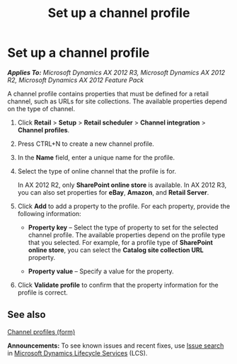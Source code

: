 ﻿---
title: Set up a channel profile
TOCTitle: Set up a channel profile
ms:assetid: 4ef00ad9-9da2-4d21-b3e1-637f77cab208
ms:mtpsurl: https://technet.microsoft.com/en-us/library/JJ677402(v=AX.60)
ms:contentKeyID: 49384182
ms.date: 05/18/2015
mtps_version: v=AX.60
---

# Set up a channel profile 


_**Applies To:** Microsoft Dynamics AX 2012 R3, Microsoft Dynamics AX 2012 R2, Microsoft Dynamics AX 2012 Feature Pack_

A channel profile contains properties that must be defined for a retail channel, such as URLs for site collections. The available properties depend on the type of channel.

1.  Click **Retail** \> **Setup** \> **Retail scheduler** \> **Channel integration** \> **Channel profiles**.

2.  Press CTRL+N to create a new channel profile.

3.  In the **Name** field, enter a unique name for the profile.

4.  Select the type of online channel that the profile is for.
    
    In AX 2012 R2, only **SharePoint online store** is available. In AX 2012 R3, you can also set properties for **eBay**, **Amazon**, and **Retail Server**.

5.  Click **Add** to add a property to the profile. For each property, provide the following information:
    
      - **Property key** – Select the type of property to set for the selected channel profile. The available properties depend on the profile type that you selected. For example, for a profile type of **SharePoint online store**, you can select the **Catalog site collection URL** property.
    
      - **Property value** – Specify a value for the property.

6.  Click **Validate profile** to confirm that the property information for the profile is correct.

## See also

[Channel profiles (form)](https://technet.microsoft.com/en-us/library/jj677439\(v=ax.60\))

  
**Announcements:** To see known issues and recent fixes, use [Issue search](http://go.microsoft.com/fwlink/?linkid=389258) in [Microsoft Dynamics Lifecycle Services](http://go.microsoft.com/fwlink/?linkid=306505) (LCS).

